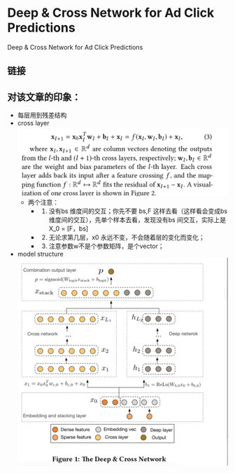 # Deep & Cross Network for Ad Click Predictions

Deep & Cross Network for Ad Click Predictions
## 链接

## 对该文章的印象：
- 每层用到残差结构 
- cross layer 
![Drag Racing](../pics/deep_cross/deep_cross_1.png)
	- 两个注意：
		- 1. 没有bs 维度间的交互；你先不要 bs,F 这样去看（这样看会变成bs 维度间的交互），先单个样本去看，发现没有bs 间交互，实际上是 X_0 = [F，bs]
		- 2. 无论求第几层，x0 永远不变，不会随着层的变化而变化；
		- 3. 注意参数w不是个参数矩阵，是个vector；
- model structure 
![Drag](../pics/deep_cross/deep_cross_2.png)

